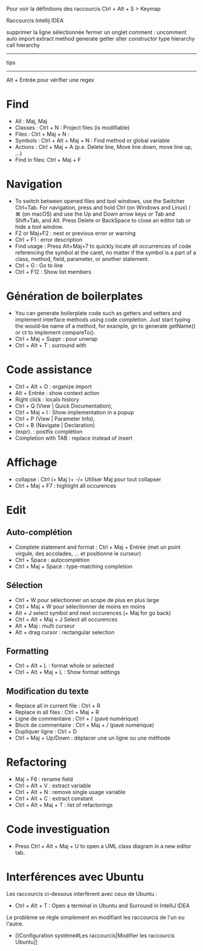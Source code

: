 

Pour voir la définitions des raccourcis Ctrl + Alt + S > Keymap


Raccourcis Intellij IDEA

supprimer la ligne sélectionnée
fermer un onglet
comment : uncomment
auto import
extract method
generate getter stter constructor
type hierarchy
call hierarchy



**************************************************************************************
tips
**************************************************************************************

Alt + Entrée pour vérifier une regex


# Find

-	All     : Maj, Maj
-	Classes : Ctrl + N : Project files (is modifiable)
-	Files : Ctrl + Maj + N : 
-	Symbols : Ctrl + Alt + Maj + N : Find method or global variable
-	Actions : Ctrl + Maj + A (p.e. Delete line, Move line down, move line up, ...)
-	Find in files: Ctrl + Maj + F

# Navigation

-	To switch between opened files and tool windows, use the Switcher Ctrl+Tab. For navigation, press and hold Ctrl (on Windows and Linux) / ⌘ (on macOS) and use the Up and Down arrow keys or Tab and Shift+Tab, and Alt.
		Press Delete or BackSpace to close an editor tab or hide a tool window.
-	F2 or Maj+F2 : next or previous error or warning
-	Ctrl + F1 : error description
-	Find usage : Press Alt+Maj+7 to quickly locate all occurrences of code referencing the symbol at the caret, no matter if the symbol is a part of a class, method, field, parameter, or another statement.
- Ctrl + G : Go to line
- Ctrl + F12 : Show list members

# Génération de boilerplates
-	You can generate boilerplate code such as getters and setters and implement interface methods using code completion.
		Just start typing the would-be name of a method, for example, gn to generate getName() or ct to implement compareTo().
-	Ctrl + Maj + Suppr : pour unwrap
-	Ctrl + Alt + T : surround with


# Code assistance
-	Ctrl + Alt + O : organize import
-	Alt + Entrée : show context action
-	Right click : localo history
-	Ctrl + Q (View | Quick Documentation),
-	Ctrl + Maj + I : Show implementation in a popup
-	Ctrl + P (View | Parameter Info),
-	Ctrl + B (Navigate | Declaration)
-	(expr). : postfix complétion	
-	Completion with TAB : replace instead of insert

# Affichage
-	collapse : Ctrl (+ Maj )+ -/+ Utiliser Maj pour tout collapser
-	Ctrl + Maj + F7 : highlight all occurences

# Edit
## Auto-complétion
-	Complete statement and format : Ctrl + Maj + Entrée (met un point virgule, des accolades, ... et positionne le curseur)
-	Ctrl + Space : autocomplétion
-	Ctrl + Maj + Space : type-matching completion

## Sélection
-	Ctrl + W pour sélectionner un scope de plus en plus large
-	Ctrl + Maj + W pour sélectionner de moins en moins
-	Alt + J select symbol and next occurences (+ Maj for go back)
-	Ctrl + Alt + Maj + J Select all occurences
-	Alt + Maj : multi curseur
-	Alt + drag cursor : rectangular selection


## Formatting
-	Ctrl + Alt + L : format whole or selected
-	Ctrl + Alt + Maj + L : Show format settings

## Modification du texte
-	Replace all in current file : Ctrl + R
-	Replace in all files : Ctrl + Maj + R
-	Ligne de commentaire : Ctrl + / (pavé numérique)
-	Block de commentaire : Ctrl + Maj + / (pavé numérique)
-	Dupliquer ligne : Ctrl + D
-	Ctrl + Maj + Up/Down : déplacer une un ligne ou une méthode


# Refactoring
-	Maj + F6 : rename field
-	Ctrl + Alt + V : extract variable
-	Ctrl + Alt + N : remove single usage variable
-	Ctrl + Alt + C : extract constant
-	Ctrl + Alt + Maj + T : list of refactorings



# Code investiguation
-	Press Ctrl + Alt + Maj + U to open a UML class diagram in a new editor tab.

# Interférences avec Ubuntu
Les raccourcis ci-dessous interfèrent avec ceux de Ubuntu :
- Ctrl + Alt + T : Open a terminal in Ubuntu and Surround in IntelliJ IDEA

Le problème se règle simplement en modifiant les raccourcis de l'un ou l'autre. 
- [[Configuration système#Les raccourcis|Modifier les raccourcis Ubuntu]]